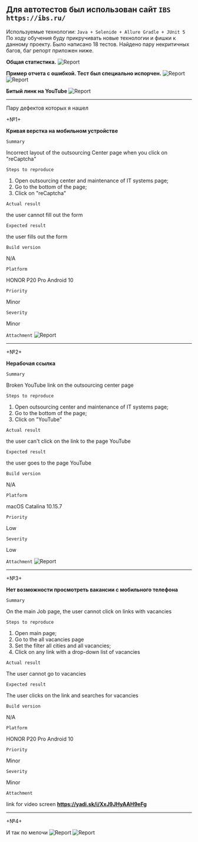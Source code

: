 ## Для автотестов был использован сайт `IBS`  `https://ibs.ru/`

Используемые технологии:
`Java + Selenide + Allure
Gradle + JUnit 5`
По ходу обучения  буду прикручивать новые технологии и фишки к данному проекту.
Было написано 18 тестов.
Найдено пару некритичных багов, баг репорт приложен ниже.

**Общая статистика.**
![Report](src/main/resources/1.png)

**Пример отчета с ошибкой. Тест был специально испорчен.**
![Report](src/main/resources/1_1.png)
![Report](src/main/resources/1_2.png)

**Битый линк на YouTube**
![Report](src/main/resources/2.png)



------------------------------------------------------------------


Пару дефектов которых я нашел 

+№1+

**Кривая верстка на мобильном устройстве**

`Summary`

Incorrect layout of the outsourcing Center page when you click on "reCaptcha"

`Steps to reproduce`
1. Open outsourcing center and maintenance of IT systems page;
2. Go to the bottom of the page;
3. Click on "reCaptcha"

`Actual result`

the user cannot fill out the form

`Expected result`

the user fills out the form

`Build version`

N/A

`Platform`

HONOR P20 Pro Android 10

`Priority`

Minor

`Severity`

Minor

`Attachment`
![Report](src/main/resources/3.jpg)



------------------------------------------------------------------


+№2+

**Нерабочая ссылка**

`Summary`

Broken YouTube link on the outsourcing center page

`Steps to reproduce`
1. Open outsourcing center and maintenance of IT systems page;
2. Go to the bottom of the page;
3. Click on "YouTube"

`Actual result`

the user can't click on the link to the page YouTube

`Expected result`

the user goes to the page YouTube

`Build version`

N/A

`Platform`

macOS Catalina 10.15.7

`Priority`

Low

`Severity`

Low

`Attachment`
![Report](src/main/resources/4.png)


------------------------------------------------------------------


+№3+

**Нет возможности просмотреть вакансии с мобильного телефона**

`Summary`

On the main Job page, the user cannot click on links with vacancies

`Steps to reproduce`

1. Open main page;
1. Go to the all vacancies page
2. Set the filter all cities and all vacancies;
3. Click on any link with a drop-down list of vacancies

`Actual result`

The user cannot go to vacancies

`Expected result`

The user clicks on the link and searches for vacancies

`Build version`

N/A

`Platform`

HONOR P20 Pro Android 10

`Priority`

Minor

`Severity`

Minor

`Attachment`

link for video screen **https://yadi.sk/i/XxJ9JHyAAH9eFg**

------------------------------------------------------------------
+№4+

И так по мелочи
![Report](src/main/resources/6.png)
![Report](src/main/resources/5.jpg)





        